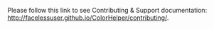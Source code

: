 Please follow this link to see Contributing &amp; Support documentation: http://facelessuser.github.io/ColorHelper/contributing/.

